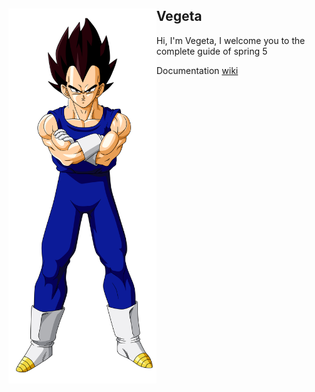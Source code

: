 <div style="vertical-aligh: center;"><img src="./doc/vegetayes.png" alt="Vegeta" align="left" height="600"/> <h2> Vegeta </h2> <p> 
Hi, I'm Vegeta, I welcome you to the complete guide of spring 5</p>
<p> Documentation <a href="https://github.com/ruben-furlan/vegeta/wiki"> wiki</a></p>
</div>
